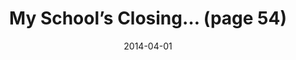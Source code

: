 ---
title: My School’s Closing… (page 54)
date: 2014-04-01
link: "http://issuu.com/capitalcommunitynews/docs/east-of-the-river-magazine-march-20"
source: East of the River (Capital Community News)
---